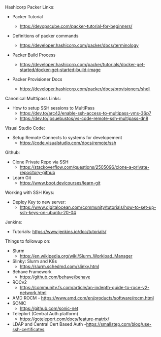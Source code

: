 Hashicorp Packer Links:
  - Packer Tutorial
    - https://devopscube.com/packer-tutorial-for-beginners/

  - Definitions of packer commands
    - https://developer.hashicorp.com/packer/docs/terminology
  - Packer Build Process
    - https://developer.hashicorp.com/packer/tutorials/docker-get-started/docker-get-started-build-image
  - Packer Provisioner Docs
    - https://developer.hashicorp.com/packer/docs/provisioners/shell

Canonical Multtipass Links:
  - How to setup SSH sessions to MultiPass
    - https://dev.to/arc42/enable-ssh-access-to-multipass-vms-36p7
    - https://dev.to/josuebustos/vs-code-remote-ssh-multipass-dn8
   
Visual Studio Code:
  - Setup Remote Connects to systems for developement
    - https://code.visualstudio.com/docs/remote/ssh
   
Github:
  - Clone Private Repo via SSH
    - https://stackoverflow.com/questions/2505096/clone-a-private-repository-github
  - Learn Git
    - https://www.boot.dev/courses/learn-git  
      
Working with SSH Keys:
- Deploy Key to new server:
  - https://www.digitalocean.com/community/tutorials/how-to-set-up-ssh-keys-on-ubuntu-20-04  

Jenkins:  
  - Tutorials:  https://www.jenkins.io/doc/tutorials/

Things to followup on:
  - Slurm
    - https://en.wikipedia.org/wiki/Slurm_Workload_Manager
  - Slinky:  Slurm and K8s
    -   https://slurm.schedmd.com/slinky.html
  - Behave Framework
    - https://github.com/behave/behave
  - ROCv2
    - https://community.fs.com/article/an-indepth-guide-to-roce-v2-network.html
  -  AMD ROCM
    - https://www.amd.com/en/products/software/rocm.html
  - SONIC
    - https://github.com/sonic-net
  - Teleplort (Central Auth platform)
    - https://goteleport.com/docs/feature-matrix/
  - LDAP and Central Cert Based Auth
    -https://smallstep.com/blog/use-ssh-certificates

